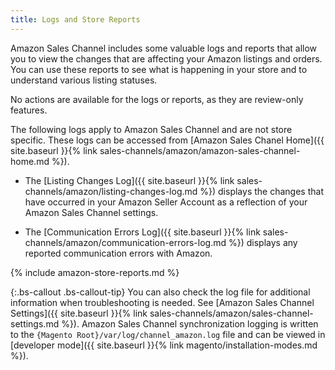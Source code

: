 ```yaml
---
title: Logs and Store Reports
---
```


Amazon Sales Channel includes some valuable logs and reports that allow you to view the changes that are affecting your Amazon listings and orders. You can use these reports to see what is happening in your store and to understand various listing statuses.

No actions are available for the logs or reports, as they are review-only features.

The following logs apply to Amazon Sales Channel and are not store specific. These logs can be accessed from [Amazon Sales Chanel Home]({{ site.baseurl }}{% link sales-channels/amazon/amazon-sales-channel-home.md %}).

- The [Listing Changes Log]({{ site.baseurl }}{% link sales-channels/amazon/listing-changes-log.md %}) displays the changes that have occurred in your Amazon Seller Account as a reflection of your Amazon Sales Channel settings.

- The [Communication Errors Log]({{ site.baseurl }}{% link sales-channels/amazon/communication-errors-log.md %}) displays any reported communication errors with Amazon.

{% include amazon-store-reports.md %}

{:.bs-callout .bs-callout-tip}
You can also check the log file for additional information when troubleshooting is needed. See [Amazon Sales Channel Settings]({{ site.baseurl }}{% link sales-channels/amazon/sales-channel-settings.md %}). Amazon Sales Channel synchronization logging is written to the `{Magento Root}/var/log/channel_amazon.log` file and can be viewed in [developer mode]({{ site.baseurl }}{% link magento/installation-modes.md %}).
